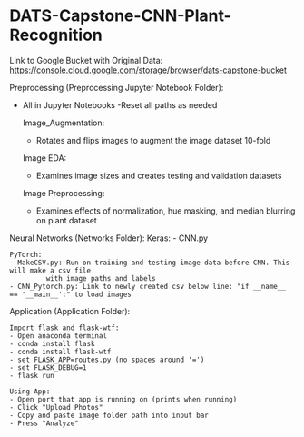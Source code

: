 # DATS-Capstone-CNN-Plant-Recognition
Link to Google Bucket with Original Data:
https://console.cloud.google.com/storage/browser/dats-capstone-bucket


Preprocessing (Preprocessing Jupyter Notebook Folder):

- All in Jupyter Notebooks
	-Reset all paths as needed
	
    Image_Augmentation:
	- Rotates and flips images to augment the image dataset 10-fold

    Image EDA:
	- Examines image sizes and creates testing and validation datasets 

    Image Preprocessing:
	- Examines effects of normalization, hue masking, and median blurring on plant dataset


Neural Networks (Networks Folder):
	Keras:
	- CNN.py	

	PyTorch:
	- MakeCSV.py: Run on training and testing image data before CNN. This will make a csv file
		     with image paths and labels
	- CNN_Pytorch.py: Link to newly created csv below line: "if __name__ == '__main__':" to load images 
	


Application (Application Folder):

	Import flask and flask-wtf:
	- Open anaconda terminal
	- conda install flask
	- conda install flask-wtf
	- set FLASK_APP=routes.py (no spaces around '=')
	- set FLASK_DEBUG=1
	- flask run

	Using App:
	- Open port that app is running on (prints when running)
	- Click "Upload Photos"
	- Copy and paste image folder path into input bar
	- Press "Analyze"

